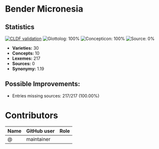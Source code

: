# Bender Micronesia

## Statistics


[![CLDF validation](https://github.com/cldf-datasets/bendermicropower/workflows/CLDF-validation/badge.svg)](https://github.com/cldf-datasets/bendermicropower/actions?query=workflow%3ACLDF-validation)
![Glottolog: 100%](https://img.shields.io/badge/Glottolog-100%25-brightgreen.svg "Glottolog: 100%")
![Concepticon: 100%](https://img.shields.io/badge/Concepticon-100%25-brightgreen.svg "Concepticon: 100%")
![Source: 0%](https://img.shields.io/badge/Source-0%25-red.svg "Source: 0%")

- **Varieties:** 30
- **Concepts:** 10
- **Lexemes:** 217
- **Sources:** 0
- **Synonymy:** 1.19

## Possible Improvements:



- Entries missing sources: 217/217 (100.00%)

# Contributors

Name | GitHub user | Role
--- | --- | ---
 | @ | maintainer


